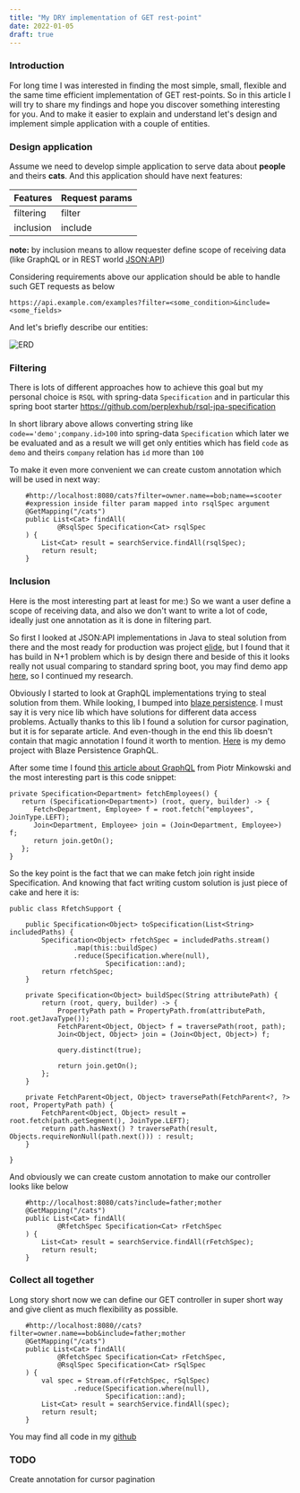```yaml
---
title: "My DRY implementation of GET rest-point"
date: 2022-01-05 
draft: true
---
```


### Introduction

For long time I was interested in finding the most simple, small, flexible and the same time efficient implementation of
GET rest-points. So in this article I will try to share my findings and hope you discover something interesting for you.
And to make it easier to explain and understand let's design and implement simple application with a couple of entities.

### Design application

Assume we need to develop simple application to serve data about **people** and theirs **cats**. And this application
should have next features:

| Features   | Request params    |
|------------|-------------------|
| filtering  | filter            |
| inclusion  | include           |

**note:** by inclusion means to allow requester define scope of receiving data (like GraphQL or in REST
world [JSON:API](https://jsonapi.org/))

Considering requirements above our application should be able to handle such GET requests as below

```
https://api.example.com/examples?filter=<some_condition>&include=<some_fields>
```

And let's briefly describe our entities:

![ERD](https://spiashko.github.io/static/rest-persistence.png)

### Filtering

There is lots of different approaches how to achieve this goal but my personal choice is `RSQL` with spring-data
`Specification` and in particular this spring boot starter https://github.com/perplexhub/rsql-jpa-specification

In short library above allows converting string like `code=='demo';company.id>100` into spring-data `Specification`
which later we be evaluated and as a result we will get only entities which has field `code` as `demo` and
theirs `company` relation has `id` more than `100`

To make it even more convenient we can create custom annotation which will be used in next way:

```
    #http://localhost:8080/cats?filter=owner.name==bob;name==scooter
    #expression inside filter param mapped into rsqlSpec argument
    @GetMapping("/cats")
    public List<Cat> findAll(
            @RsqlSpec Specification<Cat> rsqlSpec
    ) {
        List<Cat> result = searchService.findAll(rsqlSpec);
        return result;
    }
```

### Inclusion

Here is the most interesting part at least for me:) So we want a user define a scope of receiving data, and also we
don't want to write a lot of code, ideally just one annotation as it is done in filtering part.

So first I looked at JSON:API implementations in Java to steal solution from there and the most ready for production was
project [elide](https://elide.io/), but I found that it has build in N+1 problem which is by design there and beside of
this it looks really not usual comparing to standard spring boot, you may find demo
app [here](https://github.com/spiashko/elide-demo), so I continued my research.

Obviously I started to look at GraphQL implementations trying to steal solution from them. While looking, I bumped
into [blaze persistence](https://persistence.blazebit.com/). I must say it is very nice lib which have solutions for
different data access problems. Actually thanks to this lib I found a solution for cursor pagination, but it is for
separate article. And even-though in the end this lib doesn't contain that magic annotation I found it worth to mention.
[Here](https://github.com/spiashko/blaze-persistence-graphql-demo) is my demo project with Blaze Persistence GraphQL.

After some time I
found [this article about GraphQL](https://piotrminkowski.com/2020/07/31/an-advanced-guide-to-graphql-with-spring-boot/)
from Piotr Minkowski and the most interesting part is this code snippet:

```
private Specification<Department> fetchEmployees() {
   return (Specification<Department>) (root, query, builder) -> {
      Fetch<Department, Employee> f = root.fetch("employees", JoinType.LEFT);
      Join<Department, Employee> join = (Join<Department, Employee>) f;
      return join.getOn();
   };
}
```

So the key point is the fact that we can make fetch join right inside Specification. And knowing that fact writing
custom solution is just piece of cake and here it is:

```
public class RfetchSupport {

    public Specification<Object> toSpecification(List<String> includedPaths) {
        Specification<Object> rfetchSpec = includedPaths.stream()
                .map(this::buildSpec)
                .reduce(Specification.where(null),
                        Specification::and);
        return rfetchSpec;
    }

    private Specification<Object> buildSpec(String attributePath) {
        return (root, query, builder) -> {
            PropertyPath path = PropertyPath.from(attributePath, root.getJavaType());
            FetchParent<Object, Object> f = traversePath(root, path);
            Join<Object, Object> join = (Join<Object, Object>) f;

            query.distinct(true);

            return join.getOn();
        };
    }

    private FetchParent<Object, Object> traversePath(FetchParent<?, ?> root, PropertyPath path) {
        FetchParent<Object, Object> result = root.fetch(path.getSegment(), JoinType.LEFT);
        return path.hasNext() ? traversePath(result, Objects.requireNonNull(path.next())) : result;
    }

}
```

And obviously we can create custom annotation to make our controller looks like below

```
    #http://localhost:8080/cats?include=father;mother
    @GetMapping("/cats")
    public List<Cat> findAll(
            @RfetchSpec Specification<Cat> rFetchSpec
    ) {
        List<Cat> result = searchService.findAll(rFetchSpec);
        return result;
    }
```

### Collect all together

Long story short now we can define our GET controller in super short way and give client as much flexibility as possible.

```
    #http://localhost:8080//cats?filter=owner.name==bob&include=father;mother
    @GetMapping("/cats")
    public List<Cat> findAll(
            @RfetchSpec Specification<Cat> rFetchSpec,
            @RsqlSpec Specification<Cat> rSqlSpec
    ) {
        val spec = Stream.of(rFetchSpec, rSqlSpec)
                .reduce(Specification.where(null),
                        Specification::and);
        List<Cat> result = searchService.findAll(spec);
        return result;
    }

```

You may find all code in my [github](https://github.com/spiashko/rest-persistence)

### TODO

Create annotation for cursor pagination

